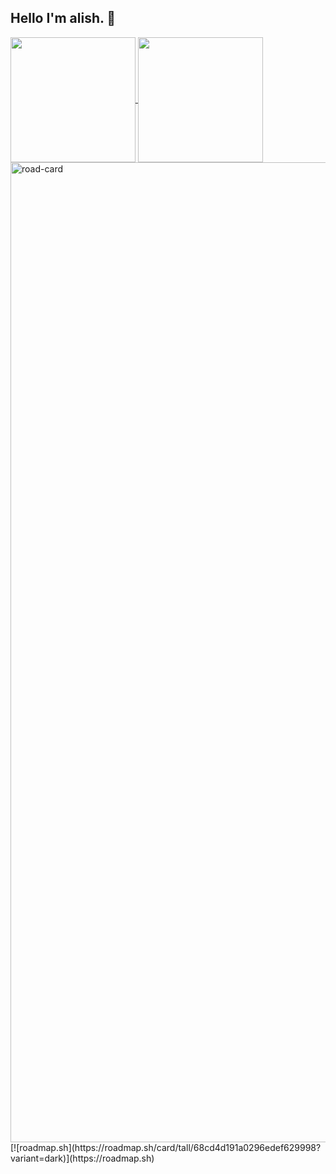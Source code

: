 ## Hello I'm alish. 👋
<a href="https://github.com/anuraghazra/github-readme-stats">
  <img height=200 align="center" src="https://github-readme-stats.vercel.app/api?username=AlishGoroglu0" />
</a>
<a href="https://github.com/anuraghazra/convoychat">
  <img height=200 align="center" src="https://github-readme-stats.vercel.app/api/top-langs?username=AlishGoroglu0&layout=compact&langs_count=8&card_width=320" />
</a>



<a href="https://roadmap.sh/card/tall/68cd4d191a0296edef629998?variant=dark">

  <img width="1200" height="1568" alt="road-card" src="https://github.com/user-attachments/assets/67b424af-5594-43b5-b197-0e6fe96a9022" />

</a>
<a>[![roadmap.sh](https://roadmap.sh/card/tall/68cd4d191a0296edef629998?variant=dark)](https://roadmap.sh)</a>

